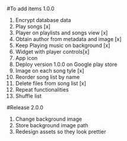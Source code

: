 #To add items 1.0.0
1. Encrypt database data
2. Play songs [x]
3. Player on playlists and songs view [x]
4. Obtain author from metadata and image [x]
5. Keep Playing music on background [x]
6. Widget with player controls[x]
7. App icon
8. Deploy version 1.0.0 on Google play store
9. Image on each song tyle [x]
10. Reorder song list by name
11. Delete files from song list [x]
12. Repeat functionalities
13. Shuffle list

#Release 2.0.0
1. Change background image 
2. Store background image path
3. Redesign assets so they look prettier